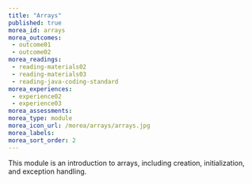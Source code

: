 ```yaml
---
title: "Arrays"
published: true
morea_id: arrays
morea_outcomes:
 - outcome01
 - outcome02 
morea_readings:
 - reading-materials02 
 - reading-materials03  
 - reading-java-coding-standard
morea_experiences:
 - experience02
 - experience03 
morea_assessments:
morea_type: module
morea_icon_url: /morea/arrays/arrays.jpg
morea_labels:
morea_sort_order: 2
---
```


This module is an introduction to arrays, including creation, initialization, and exception handling.